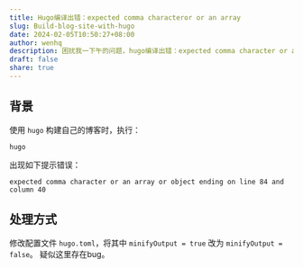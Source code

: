 ```yaml
---
title: Hugo编译出错：expected comma characteror or an array
slug: Build-blog-site-with-hugo
date: 2024-02-05T10:50:27+08:00
author: wenhq
description: 困扰我一下午的问题，hugo编译出错：expected comma character or an array or object ending on line
draft: false
share: true
---
```

## 背景

使用 `hugo` 构建自己的博客时，执行：

```shell
hugo
```

出现如下提示错误：

```shell
expected comma character or an array or object ending on line 84 and column 40
```

## 处理方式

修改配置文件 `hugo.toml`，将其中 `minifyOutput = true` 改为 `minifyOutput = false`。 疑似这里存在bug。
